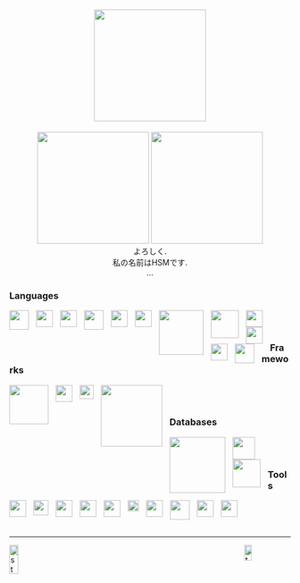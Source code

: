 <h1 align="center">
	<a href="https://github.com/huuln9">
		<img src="https://fiverr-res.cloudinary.com/images/t_main1,q_auto,f_auto,q_auto,f_auto/attachments/delivery/asset/190f10cafb9836123a6757d583746096-1607512905/Attachment_1607512865/create-personalized-among-us-gif-and-png-for-you.gif" width="200px" height="200px">
	</a>
</h1>
<div align="center">
	<img src="https://c.tenor.com/9FiNtYctb9cAAAAC/hajimemashite-yoroshiku.gif" width="200px" height="200px">
	<img src="https://c.tenor.com/XXAktYFIOXUAAAAC/pieck-finger-yoroshiku.gif" width="200px" height="200px">
	<br>
	よろしく. <br>
	私の名前はHSMです.
</div>
<div align="center">...</div>
<h3>Languages</h3>
<img align="left" width="35px" style="padding-right:10px;" src="https://www.svgrepo.com/show/303388/java-4-logo.svg"/>
<img align="left" width="30px" style="padding-right:10px;" src="https://upload.wikimedia.org/wikipedia/commons/thumb/3/38/HTML5_Badge.svg/1024px-HTML5_Badge.svg.png"/>
<img align="left" width="30px" style="padding-right:10px;" src="https://upload.wikimedia.org/wikipedia/commons/thumb/6/62/CSS3_logo.svg/240px-CSS3_logo.svg.png"/>
<img align="left" width="35px" style="padding-right:10px;" src="https://upload.wikimedia.org/wikipedia/commons/thumb/9/96/Sass_Logo_Color.svg/1280px-Sass_Logo_Color.svg.png"/>
<img align="left" width="30px" style="padding-right:10px;" src="https://upload.wikimedia.org/wikipedia/commons/thumb/9/99/Unofficial_JavaScript_logo_2.svg/480px-Unofficial_JavaScript_logo_2.svg.png"/>
<img align="left" width="30px" style="padding-right:10px;" src="https://www.svgrepo.com/show/303600/typescript-logo.svg"/>
<img align="left" width="80px" style="padding-right:10px;" src="https://seeklogo.com/images/D/dart-logo-86B5DDAA61-seeklogo.com.png"/>
<img align="left" width="50px" style="padding-right:10px;" src="https://upload.wikimedia.org/wikipedia/commons/thumb/2/27/PHP-logo.svg/2560px-PHP-logo.svg.png"/>
<img align="left" width="30px" style="padding-right:10px;" src="https://upload.wikimedia.org/wikipedia/commons/thumb/c/c3/Python-logo-notext.svg/1024px-Python-logo-notext.svg.png"/>
<img align="left" width="30px" style="padding-right:10px;" src="https://seeklogo.com/images/C/c-logo-672525892C-seeklogo.com.png"/>
<img align="left" width="30px" style="padding-right:10px;" src="https://upload.wikimedia.org/wikipedia/commons/thumb/1/18/ISO_C%2B%2B_Logo.svg/306px-ISO_C%2B%2B_Logo.svg.png"/>
<img align="left" width="35px" style="padding-right:10px;" src="https://static.cdnlogo.com/logos/c/27/c.svg"/>
<br><br>
<h3>Frameworks</h3>
<img align="left" width="70px" style="padding-right:10px;" src="https://blogs.ashrithgn.com/content/images/2019/07/spring-boot-logo.png"/>
<img align="left" width="30px" style="padding-right:10px;" src="https://devnote.tech/wp-content/uploads/2021/10/Angular-logo.png"/>
<img align="left" width="25px" style="padding-right:10px;" src="https://solid.edu.vn/static/images/partners/flutter-partner.svg"/>
<img align="left" width="110px" style="padding-right:10px;" src="https://upload.wikimedia.org/wikipedia/commons/thumb/3/36/Logo.min.svg/2560px-Logo.min.svg.png"/>
<br><br>
<h3>Databases</h3>
<img align="left" width="100px" style="padding-right:10px;" src="https://upload.wikimedia.org/wikipedia/commons/thumb/9/93/MongoDB_Logo.svg/2560px-MongoDB_Logo.svg.png"/>
<img align="left" width="40px" style="padding-right:10px;" src="https://www.svgrepo.com/show/303229/microsoft-sql-server-logo.svg"/>
<img align="left" width="50px" style="padding-right:10px;" src="https://seeklogo.com/images/M/mysql-logo-B047FB7790-seeklogo.com.png"/>
<br><br>
<h3>Tools</h3>
<img align="left" width="30px" style="padding-right:10px;" src="https://upload.wikimedia.org/wikipedia/commons/thumb/9/9a/Visual_Studio_Code_1.35_icon.svg/2048px-Visual_Studio_Code_1.35_icon.svg.png"/>
<img align="left" width="27px" style="padding-right:10px;" src="https://upload.wikimedia.org/wikipedia/commons/thumb/9/98/Apache_NetBeans_Logo.svg/888px-Apache_NetBeans_Logo.svg.png"/>
<img align="left" width="30px" style="padding-right:10px;" src="https://seeklogo.com/images/S/sublime-text-logo-C2736A0B50-seeklogo.com.png"/>
<img align="left" width="30px" style="padding-right:10px;" src="https://seeklogo.com/images/P/postman-logo-0087CA0D15-seeklogo.com.png"/>
<img align="left" width="30px" style="padding-right:10px;" src="https://seeklogo.com/images/X/xampp-logo-1C1A9E3689-seeklogo.com.png"/>
<img align="left" width="20px" style="padding-right:10px;" src="https://upload.wikimedia.org/wikipedia/commons/3/33/Figma-logo.svg"/>
<img align="left" width="30px" style="padding-right:10px;" src="https://dashboard.snapcraft.io/site_media/appmedia/2018/09/logo-256x256.png"/>
<img align="left" width="35px" style="padding-right:10px;" src="https://cdn.worldvectorlogo.com/logos/docker.svg"/>
<img align="left" width="30px" style="padding-right:10px;" src="https://upload.wikimedia.org/wikipedia/commons/thumb/3/3f/Git_icon.svg/1200px-Git_icon.svg.png"/>
<img align="left" width="30px" style="padding-right:10px;" src="https://upload.wikimedia.org/wikipedia/commons/9/91/Octicons-mark-github.svg"/>
<br><br><br>
<hr>
<p style="display:flex; justify-content: space-between">
	<a href="https://github.com/huuln9">
		<img alt="stats" width="55%" src="https://github-readme-stats.vercel.app/api?username=huuln9&show_icons=false&count_private=true&theme=merko&hide_border=true&bg_color=0D1117" />
	</a>
	<a href="https://github.com/huuln9">
		<img alt="top-langs" width="40%" src="https://github-readme-stats.vercel.app/api/top-langs/?username=huuln9&langs_count=10&count_private=true&layout=compact&theme=merko&hide_border=true&bg_color=0D1117" />
	</a>
</p>

